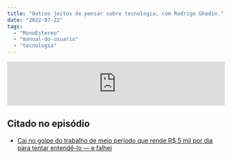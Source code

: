 ```yaml
---
title: "Outros jeitos de pensar sobre tecnologia, com Rodrigo Ghedin."
date: "2022-07-22"
tags: 
  - "MonoEstereo"
  - "manual-do-usuario"
  - "tecnologia"
---
```


<iframe src="https://anchor.fm/MonoEstéreo/embed/episodes/Outros-jeitos-de-pensar-sobre-tecnologia--com-Rodrigo-Ghedin-e1lh02v" height="102px" width="100%" frameborder="0" scrolling="no"></iframe>

## Citado no episódio

- [Caí no golpe do trabalho de meio período que rende R$ 5 mil por dia para tentar entendê-lo — e falhei](https://manualdousuario.net/trabalho-meio-periodo-online-5-mil-dia/)
